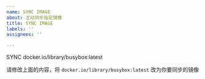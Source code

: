 ```yaml
---
name: SYNC IMAGE
about: 主动同步指定镜像
title: SYNC IMAGE
labels: ''
assignees: ''

---
```


SYNC docker.io/library/busybox:latest

请修改上面的内容，将 `docker.io/library/busybox:latest` 改为你要同步的镜像
